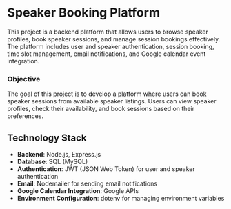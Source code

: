 # Speaker Booking Platform

This project is a backend platform that allows users to browse speaker profiles, book speaker sessions, and manage session bookings effectively. The platform includes user and speaker authentication, session booking, time slot management, email notifications, and Google calendar event integration.

### Objective

The goal of this project is to develop a platform where users can book speaker sessions from available speaker listings. Users can view speaker profiles, check their availability, and book sessions based on their preferences.

## Technology Stack

- **Backend**: Node.js, Express.js
- **Database**: SQL (MySQL)
- **Authentication**: JWT (JSON Web Token) for user and speaker authentication
- **Email**: Nodemailer for sending email notifications
- **Google Calendar Integration**: Google APIs
- **Environment Configuration**: dotenv for managing environment variables
